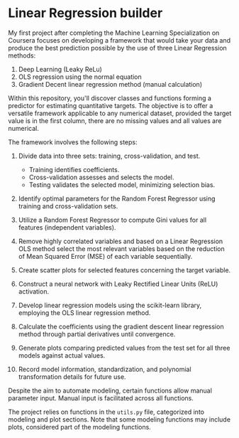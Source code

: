 # Linear Regression builder

My first project after completing the Machine Learning Specialization on Coursera focuses on developing a framework that would take your data and produce the best prediction possible by the use of three Linear Regression methods:
   1. Deep Learning (Leaky ReLu)
   2. OLS regression using the normal equation
   3. Gradient Decent linear regression method (manual calculation)

Within this repository, you'll discover classes and functions forming a predictor for estimating quantitative targets. The objective is to offer a versatile framework applicable to any numerical dataset, provided the target value is in the first column, there are no missing values and all values are numerical.

The framework involves the following steps:

1. Divide data into three sets: training, cross-validation, and test.
   - Training identifies coefficients.
   - Cross-validation assesses and selects the model.
   - Testing validates the selected model, minimizing selection bias.
   
2. Identify optimal parameters for the Random Forest Regressor using training and cross-validation sets.

3. Utilize a Random Forest Regressor to compute Gini values for all features (independent variables).

4. Remove highly correlated variables and based on a Linear Regression OLS method select the most relevant variables based on the reduction of Mean Squared Error (MSE) of each variable sequentially.
   
5. Create scatter plots for selected features concerning the target variable.

6. Construct a neural network with Leaky Rectified Linear Units (ReLU) activation.

7. Develop linear regression models using the scikit-learn library, employing the OLS linear regression method.
   
8. Calculate the coefficients using the gradient descent linear regression method through partial derivatives until convergence.

9. Generate plots comparing predicted values from the test set for all three models against actual values.

10. Record model information, standardization, and polynomial transformation details for future use.

Despite the aim to automate modeling, certain functions allow manual parameter input. Manual input is facilitated across all functions.

The project relies on functions in the `utils.py` file, categorized into modeling and plot sections. Note that some modeling functions may include plots, considered part of the modeling functions.
